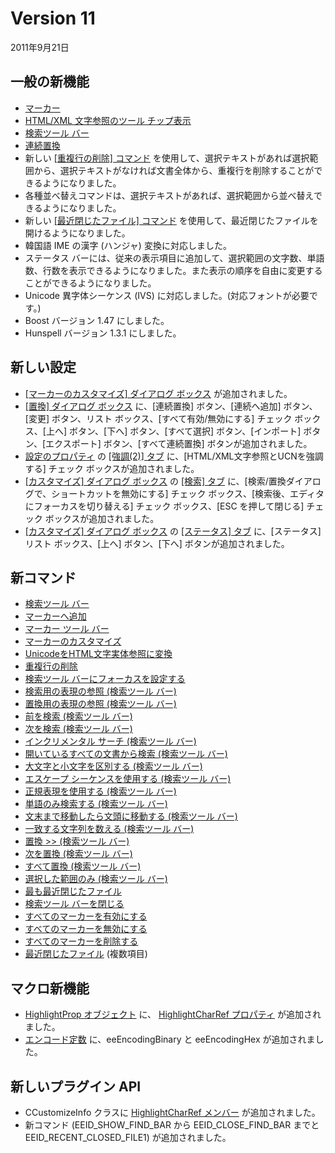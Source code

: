 # Version 11

2011年9月21日

## 一般の新機能

- [マーカー](../features/markers)
- [HTML/XML 文字参照のツール チップ表示](../features/tooltip_char_ref)
- [検索ツール バー](../features/find_bar)
- [連続置換](../features/batch_replace)
- 新しい [\[重複行の削除\] コマンド](../cmd/edit/delete_duplicate) を使用して、選択テキストがあれば選択範囲から、選択テキストがなければ文書全体から、重複行を削除することができるようになりました。
- 各種並べ替えコマンドは、選択テキストがあれば、選択範囲から並べ替えできるようになりました。
- 新しい [\[最近閉じたファイル\] コマンド](../cmd/file/file_mru_folder1) を使用して、最近閉じたファイルを開けるようになりました。
- 韓国語 IME の漢字 (ハンジャ) 変換に対応しました。
- ステータス バーには、従来の表示項目に追加して、選択範囲の文字数、単語数、行数を表示できるようになりました。また表示の順序を自由に変更することができるようになりました。
- Unicode 異字体シーケンス (IVS) に対応しました。(対応フォントが必要です。)
- Boost バージョン 1.47 にしました。
- Hunspell バージョン 1.3.1 にしました。

## 新しい設定

- [\[マーカーのカスタマイズ\] ダイアログ ボックス](../dlg/customize_markers/index) が追加されました。
- [\[置換\] ダイアログ ボックス](../dlg/replace/index) に、\[連続置換\] ボタン、\[連続へ追加\] ボタン、\[変更\] ボタン、リスト ボックス、\[すべて有効/無効にする\] チェック ボックス、\[上へ\] ボタン、\[下へ\] ボタン、\[すべて選択\] ボタン、\[インポート\] ボタン、\[エクスポート\] ボタン、\[すべて連続置換\] ボタンが追加されました。
- [設定のプロパティ](../dlg/properties/index) の [\[強調(2)\] タブ](../dlg/properties/highlight2/index) に、\[HTML/XML文字参照とUCNを強調する\] チェック ボックスが追加されました。
- [\[カスタマイズ\] ダイアログ ボックス](../dlg/customize/index) の [\[検索\] タブ](../dlg/customize/search/index) に、\[検索/置換ダイアログで、ショートカットを無効にする\] チェック ボックス、\[検索後、エディタにフォーカスを切り替える\] チェック ボックス、\[ESC を押して閉じる\] チェック ボックスが追加されました。
- [\[カスタマイズ\] ダイアログ ボックス](../dlg/customize/index) の
[\[ステータス\] タブ](../dlg/customize/status/index) に、\[ステータス\] リスト ボックス、\[上へ\] ボタン、\[下へ\] ボタンが追加されました。

## 新コマンド

- [検索ツール バー](../cmd/view/show_find_bar)
- [マーカーへ追加](../cmd/edit/add_to_markers)
- [マーカー ツール バー](../cmd/view/show_markers_bar)
- [マーカーのカスタマイズ](../cmd/tools/customize_markers)
- [UnicodeをHTML文字実体参照に変換](../cmd/edit/encode_html_char_entity_ref)
- [重複行の削除](../cmd/edit/delete_duplicate)
- [検索ツール バーにフォーカスを設定する](../cmd/search/focus_find_bar)
- [検索用の表現の参照 (検索ツール バー)](../cmd/search/findbar_browse_exp_f)
- [置換用の表現の参照 (検索ツール バー)](../cmd/search/findbar_browse_exp_r)
- [前を検索 (検索ツール バー)](../cmd/search/findbar_find_prev)
- [次を検索 (検索ツール バー)](../cmd/search/findbar_find_next)
- [インクリメンタル サーチ (検索ツール バー)](../cmd/search/findbar_incremental)
- [開いているすべての文書から検索 (検索ツール バー)](../cmd/search/findbar_open_doc)
- [大文字と小文字を区別する (検索ツール バー)](../cmd/search/findbar_case)
- [エスケープ シーケンスを使用する (検索ツール バー)](../cmd/search/findbar_escape)
- [正規表現を使用する (検索ツール バー)](../cmd/search/findbar_reg_exp)
- [単語のみ検索する (検索ツール バー)](../cmd/search/findbar_only_word)
- [文末まで移動したら文頭に移動する (検索ツール バー)](../cmd/search/findbar_around)
- [一致する文字列を数える (検索ツール バー)](../cmd/search/findbar_count)
- [置換 >\> (検索ツール バー)](../cmd/search/findbar_replace_dlg)
- [次を置換 (検索ツール バー)](../cmd/search/findbar_replace_next)
- [すべて置換 (検索ツール バー)](../cmd/search/findbar_replace_all)
- [選択した範囲のみ (検索ツール バー)](../cmd/search/findbar_sel_only)
- [最も最近閉じたファイル](../cmd/file/most_recent_closed_file)
- [検索ツール バーを閉じる](../cmd/search/close_find_bar)
- [すべてのマーカーを有効にする](../cmd/view/marker_enable_all)
- [すべてのマーカーを無効にする](../cmd/view/marker_disable_all)
- [すべてのマーカーを削除する](../cmd/view/marker_delete_all)
- [最近閉じたファイル](../cmd/file/file_mru_folder1) (複数項目)

## マクロ新機能

- [HighlightProp オブジェクト](../macro/highlight_prop/index) に、 [HighlightCharRef プロパティ](../macro/highlight_prop/highlight_char_ref) が追加されました。
- [エンコード定数](../macro/const/const_encoding) に、eeEncodingBinary と eeEncodingHex が追加されました。

## 新しいプラグイン API

- CCustomizeInfo クラスに [HighlightCharRef メンバー](../macro/highlight_prop/highlight_char_ref) が追加されました。
- 新コマンド (EEID\_SHOW\_FIND\_BAR から EEID\_CLOSE\_FIND\_BAR までと EEID\_RECENT\_CLOSED\_FILE1) が追加されました。
